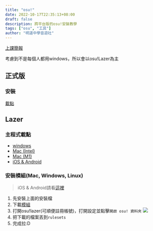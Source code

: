 ```yaml
---
title: "osu!"
date: 2022-10-17T22:35:13+08:00
draft: false
description: 跨平台版的osu!安裝教學
tags: ["osu", "工具"]
author: "明道中學音遊社"
---
```

[上課簡報](https://slides.com/hanhan87/osu-osu-lazer)

考慮到不是每個人都用windows，所以會以osu!Lazer為主
## 正式版
### 安裝
[載點](https://osu.ppy.sh/home/download)

## Lazer
### 主程式載點
* [windows](https://github.com/ppy/osu/releases/download/2022.418.0/install.exe)
* [Mac (Intel)](https://github.com/ppy/osu/releases/latest/download/osu.app.Intel.zip)
* [Mac (M1)](https://github.com/ppy/osu/releases/latest/download/osu.app.Apple.Silicon.zip)
* [iOS & Android](https://hackmd.io/@han87/osu)
### 安裝模組(**Mac, Windows, Linux**)
> iOS & Android請看[這裡](https://hackmd.io/@han87/osu)
1. 先安裝上面的安裝檔
2. 下載[模組](https://github.com/LumpBloom7/sentakki/releases/download/2022.319.0/osu.Game.Rulesets.Sentakki.dll)
3. 打開osu!lazer(可順便註冊帳號)，打開設定並點擊`開啟 osu! 資料夾`
![](https://i.imgur.com/XzBlZbG.png)
4. 把下載的檔案丟到`rulesets`
5. 完成拉:D
